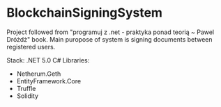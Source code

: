 # BlockchainSigningSystem
Project followed from "programuj z .net - praktyka ponad teorią ~ Pawel Dróżdż" book.
Main puropose of system is signing documents between registered users.

Stack:
.NET 5.0
 C#
  Libraries:
  - Netherum.Geth
  - EntityFramework.Core
  - Truffle
  - Solidity


